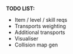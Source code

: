 **TODO LIST:**
- Item / level / skill reqs
- Transports weighting
- Additional transports
- Visualiser
- Collision map gen